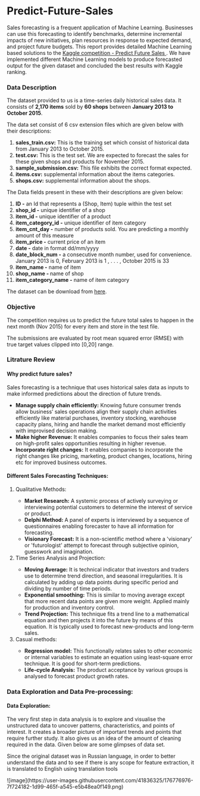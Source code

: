 # Predict-Future-Sales

Sales forecasting is a frequent application of Machine Learning. Businesses can use this forecasting to identify benchmarks, determine incremental impacts of new initiatives, plan resources in response to expected demand, and project future budgets. This report provides detailed Machine Learning based solutions to the <a href="https://www.kaggle.com/c/competitive-data-science-predict-future-sales">Kaggle competition - Predict Future Sales </a>. We have implemented different Machine Learning models to produce forecasted output for the given dataset and concluded the best results with Kaggle ranking. 

<h3>Data Description</h3>
<p>The dataset provided to us is a time-series daily historical sales data. It consists of <b>2,170 items</b> sold by <b>60 shops</b> between <b>January 2013 to October 2015</b>.</p> 
<p>The data set consist of 6 csv extension files which are given below with their descriptions: </p>
<ol>
<li><b>sales_train.csv:</b> This is the training set which consist of historical data from January 2013 to October 2015.</li>
<li><b>test.csv:</b> This is the test set. We are expected to forecast the sales for these given shops and products for November 2015.</li>
<li><b>sample_submission.csv:</b> This file exhibits the correct format expected.</li>
<li><b>items.csv:</b> supplemental information about the items categories.</li>
<li><b>shops.csv:</b> supplemental information about the shops.</li>
</ol>
	
The Data fields present in these with their descriptions are given below:
<ol>
<li><b>ID -</b> an Id that represents a (Shop, Item) tuple within the test set
<li><b>shop_id -</b> unique identifier of a shop
<li><b>item_id -</b> unique identifier of a product
<li><b>item_category_id -</b> unique identifier of item category
<li><b>item_cnt_day -</b> number of products sold. You are predicting a monthly amount of this measure
<li><b>item_price -</b> current price of an item
<li><b>date -</b> date in format dd/mm/yyyy
<li><b>date_block_num -</b> a consecutive month number, used for convenience. January 2013 is 0, February 2013 is 1 , . . . , October 2015 is 33
<li><b>item_name -</b> name of item
<li><b>shop_name - </b>name of shop
<li><b>item_category_name -</b> name of item category
</ol>
<p>The dataset can be download from <a href="https://www.kaggle.com/c/competitive-data-science-predict-future-sales/data">here</a>.

<h3>Objective</h3>
<p>The competition requires us to predict the future total sales to happen in the next month (Nov 2015) for every item and store in the test file. 
<p>The submissions are evaluated by root mean squared error (RMSE) with true target values clipped into [0,20] range.

<h3>Litrature Review</h3>
<h4>Why predict future sales?</h4>
<p>Sales forecasting is a technique that uses historical sales data as inputs to make informed predictions about the direction of future trends.
<ul>
<li><b>Manage supply chain efficiently:</b> Knowing future consumer trends allow business’ sales operations align their supply chain activities efficiently like material purchases, inventory stocking, warehouse capacity plans, hiring and handle the market demand most efficiently with improvised decision making. 
<li><b>Make higher Revenue:</b> It enables companies to focus their sales team on high-profit sales opportunities resulting in higher revenue.
<li><b>Incorporate right changes:</b> It enables companies to incorporate the right changes like pricing, marketing, product changes, locations, hiring etc for improved business outcomes.
</ul>
<h4>Different Sales Forecasting Techniques:</h4>
<ol>
<li>Qualitative Methods:</li>
<ul>
<li><b>Market Research:</b> A systemic process of actively surveying or interviewing potential customers to determine the interest of service or product.</li>
<li><b>Delphi Method: </b>A panel of experts is interviewed by a sequence of questionnaires enabling forecaster to have all information for forecasting.</li>
<li><b>Visionary Forecast:</b> It is a non-scientific method where a 'visionary' or 'futurologist' attempt to forecast through subjective opinion, guesswork and imagination.</li>
</ul>
<li>Time Series Analysis and Projection:</li>
<ul>
<li><b>Moving Average:</b> It is technical indicator that investors and traders use to determine trend direction, and seasonal irregularities. It is calculated by adding up data points during specific period and dividing by number of time periods.</li>
<li><b>Exponential smoothing:</b> This is similar to moving average except that more recent data points are given more weight. Applied mainly for production and inventory control.</li>
<li><b>Trend Projection:</b> This technique fits a trend line to a mathematical equation and then projects it into the future by means of this equation. It is typically used to forecast new-products and long-term sales.</li>
</ul>
<li>Casual methods:</li>
<ul>
<li><b>Regression model:</b> This functionally relates sales to other economic or internal variables to estimate an equation using least-square error technique. It is good for short-term predictions.</li>
<li><b>Life-cycle Analysis:</b> The product acceptance by various groups is analysed to forecast product growth rates.</li>
</ul>
</ol>
<h3>Data Exploration and Data Pre-processing:</3>
<h4>Data Exploration:</h4>
<p>The very first step in data analysis is to explore and visualise the unstructured data to uncover patterns, characteristics, and points of interest. It creates a broader picture of important trends and points that require further study. It also gives us an idea of the amount of cleaning required in the data. Given below are some glimpses of data set.<p>
<p>Since the original dataset was in Russian language, in order to better understand the data and to see if there is any scope for feature extraction, it is translated to English using translation tools</p>
![image](https://user-images.githubusercontent.com/41836325/176776976-7f724182-1d99-465f-a545-e5b48ea0f149.png)

